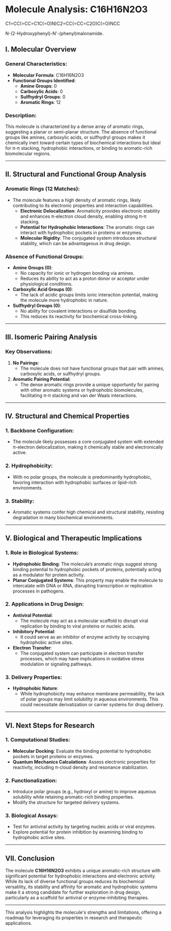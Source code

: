 **Molecule Analysis: C16H16N2O3**
=================================
C1=CC(=CC=C1C(=O)N)C2=CC(=CC=C2O)C(=O)NCC

N-(2-Hydroxyphenyl)-N'-(phenyl)malonamide.

**I. Molecular Overview**
-------------------------

### General Characteristics:

*   **Molecular Formula**: C16H16N2O3
*   **Functional Groups Identified**:
    *   **Amine Groups**: 0
    *   **Carboxylic Acids**: 0
    *   **Sulfhydryl Groups**: 0
    *   **Aromatic Rings**: 12

### Description:

This molecule is characterized by a dense array of aromatic rings, suggesting a planar or semi-planar structure. The absence of functional groups like amines, carboxylic acids, or sulfhydryl groups makes it chemically inert toward certain types of biochemical interactions but ideal for π-π stacking, hydrophobic interactions, or binding to aromatic-rich biomolecular regions.

* * *

**II. Structural and Functional Group Analysis**
------------------------------------------------

### **Aromatic Rings (12 Matches)**:

*   The molecule features a high density of aromatic rings, likely contributing to its electronic properties and interaction capabilities.
    *   **Electronic Delocalization**: Aromaticity provides electronic stability and enhances π-electron cloud density, enabling strong π-π stacking.
    *   **Potential for Hydrophobic Interactions**: The aromatic rings can interact with hydrophobic pockets in proteins or enzymes.
    *   **Molecular Rigidity**: The conjugated system introduces structural stability, which can be advantageous in drug design.

### **Absence of Functional Groups**:

*   **Amine Groups (0)**:
    *   No capacity for ionic or hydrogen bonding via amines.
    *   Reduces its ability to act as a proton donor or acceptor under physiological conditions.
*   **Carboxylic Acid Groups (0)**:
    *   The lack of acidic groups limits ionic interaction potential, making the molecule more hydrophobic in nature.
*   **Sulfhydryl Groups (0)**:
    *   No ability for covalent interactions or disulfide bonding.
    *   This reduces its reactivity for biochemical cross-linking.

* * *

**III. Isomeric Pairing Analysis**
----------------------------------

### **Key Observations**:

1.  **No Pairings**:
    *   The molecule does not have functional groups that pair with amines, carboxylic acids, or sulfhydryl groups.
2.  **Aromatic Pairing Potential**:
    *   The dense aromatic rings provide a unique opportunity for pairing with other aromatic systems or hydrophobic biomolecules, facilitating π-π stacking and van der Waals interactions.

* * *

**IV. Structural and Chemical Properties**
------------------------------------------

### **1\. Backbone Configuration**:

*   The molecule likely possesses a core conjugated system with extended π-electron delocalization, making it chemically stable and electronically active.

### **2\. Hydrophobicity**:

*   With no polar groups, the molecule is predominantly hydrophobic, favoring interaction with hydrophobic surfaces or lipid-rich environments.

### **3\. Stability**:

*   Aromatic systems confer high chemical and structural stability, resisting degradation in many biochemical environments.

* * *

**V. Biological and Therapeutic Implications**
----------------------------------------------

### **1\. Role in Biological Systems**:

*   **Hydrophobic Binding**: The molecule’s aromatic rings suggest strong binding potential to hydrophobic pockets of proteins, potentially acting as a modulator for protein activity.
*   **Planar Conjugated Systems**: This property may enable the molecule to intercalate with DNA or RNA, disrupting transcription or replication processes in pathogens.

### **2\. Applications in Drug Design**:

*   **Antiviral Potential**:
    *   The molecule may act as a molecular scaffold to disrupt viral replication by binding to viral proteins or nucleic acids.
*   **Inhibitory Potential**:
    *   It could serve as an inhibitor of enzyme activity by occupying hydrophobic active sites.
*   **Electron Transfer**:
    *   The conjugated system can participate in electron transfer processes, which may have implications in oxidative stress modulation or signaling pathways.

### **3\. Delivery Properties**:

*   **Hydrophobic Nature**:
    *   While hydrophobicity may enhance membrane permeability, the lack of polar groups may limit solubility in aqueous environments. This could necessitate derivatization or carrier systems for drug delivery.

* * *

**VI. Next Steps for Research**
-------------------------------

### **1\. Computational Studies**:

*   **Molecular Docking**: Evaluate the binding potential to hydrophobic pockets in target proteins or enzymes.
*   **Quantum Mechanics Calculations**: Assess electronic properties for reactivity, including π-cloud density and resonance stabilization.

### **2\. Functionalization**:

*   Introduce polar groups (e.g., hydroxyl or amine) to improve aqueous solubility while retaining aromatic-rich binding properties.
*   Modify the structure for targeted delivery systems.

### **3\. Biological Assays**:

*   Test for antiviral activity by targeting nucleic acids or viral enzymes.
*   Explore potential for protein inhibition by examining binding to hydrophobic active sites.

* * *

**VII. Conclusion**
-------------------

The molecule **C16H16N2O3** exhibits a unique aromatic-rich structure with significant potential for hydrophobic interactions and electronic activity. While its lack of diverse functional groups reduces its biochemical versatility, its stability and affinity for aromatic and hydrophobic systems make it a strong candidate for further exploration in drug design, particularly as a scaffold for antiviral or enzyme-inhibiting therapies.

* * *

This analysis highlights the molecule's strengths and limitations, offering a roadmap for leveraging its properties in research and therapeutic applications.
